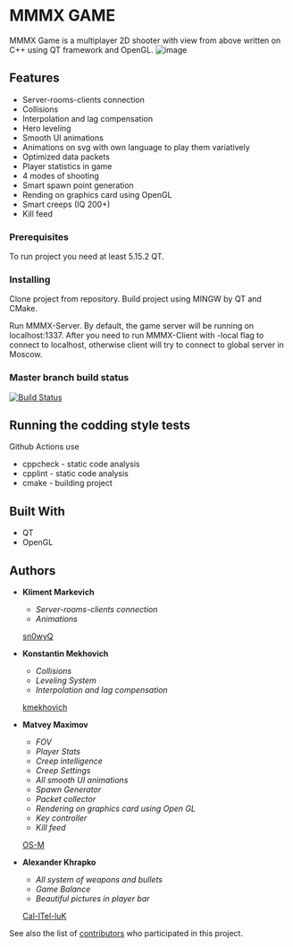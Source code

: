 # MMMX GAME

MMMX Game is a multiplayer 2D shooter with view from above written on C++ using QT framework and OpenGL.
![image](https://user-images.githubusercontent.com/45922618/119276771-99327f00-bc24-11eb-864a-9105292ec3d2.png)
 
## Features

- Server-rooms-clients connection
- Collisions
- Interpolation and lag compensation
- Hero leveling
- Smooth UI animations
- Animations on svg with own language to play them variatively
- Optimized data packets
- Player statistics in game
- 4 modes of shooting
- Smart spawn point generation
- Rending on graphics card using OpenGL
- Smart creeps (IQ 200+)
- Kill feed

### Prerequisites

To run project you need at least 5.15.2 QT.

### Installing

Clone project from repository. Build project using MINGW by QT and CMake.

Run MMMX-Server. By default, the game server will be running on localhost:1337.
After you need to run MMMX-Client with -local flag to connect to localhost, otherwise client will try to connect to global server in Moscow.

### Master branch build status
[![Build Status](https://github.com/sn0wyQ/MMMX/actions/workflows/ci.yml/badge.svg?branch=master)](https://github.com/sn0wyQ/MMMX/actions/workflows/ci.yml)

## Running the codding style tests

Github Actions use 
- cppcheck - static code analysis
- cpplint - static code analysis
- cmake - building project

## Built With

* QT
* OpenGL

## Authors

* **Kliment Markevich**
    - *Server-rooms-clients connection*
    - *Animations*

    [sn0wyQ](https://github.com/sn0wyQ)
* **Konstantin Mekhovich** 
    - *Collisions*
    - *Leveling System*
    - *Interpolation and lag compensation*
    
    [kmekhovich](https://github.com/kmekhovich)
* **Matvey Maximov** 
    - *FOV*
    - *Player Stats*
    - *Creep intelligence*
    - *Creep Settings*
    - *All smooth UI animations*
    - *Spawn Generator*
    - *Packet collector*
    - *Rendering on graphics card using Open GL*
    - *Key controller*
    - *Kill feed*

    [OS-M](https://github.com/OS-M)
* **Alexander Khrapko** 
    - *All system of weapons and bullets*
    - *Game Balance*
    - *Beautiful pictures in player bar*

    [Cal-lTel-luK](https://github.com/Cal-lTel-luK)

See also the list of [contributors](https://github.com/sn0wyQ/MMMX/contributors) who participated in this project.
